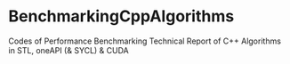 # BenchmarkingCppAlgorithms
Codes of Performance Benchmarking Technical Report of C++ Algorithms in STL, oneAPI (&amp; SYCL) &amp; CUDA
